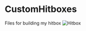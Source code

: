 # CustomHitboxes
Files for building my hitbox
![Hitbox](https://raw.githubusercontent.com/NelsonRomaine/CustomHitboxes/master/Pictures/hitbox%20back.jpg)
